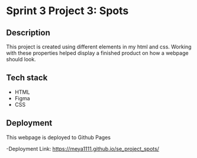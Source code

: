 # Sprint 3 Project 3: Spots

## Description  

This project is created using different elements in my html and css. Working with these properties helped display a finished product on how a webpage should look.
## Tech stack

* HTML  
* Figma  
* CSS  
  
## Deployment

This webpage is deployed to Github Pages

-Deployment Link: https://meya1111.github.io/se_project_spots/
  


  

